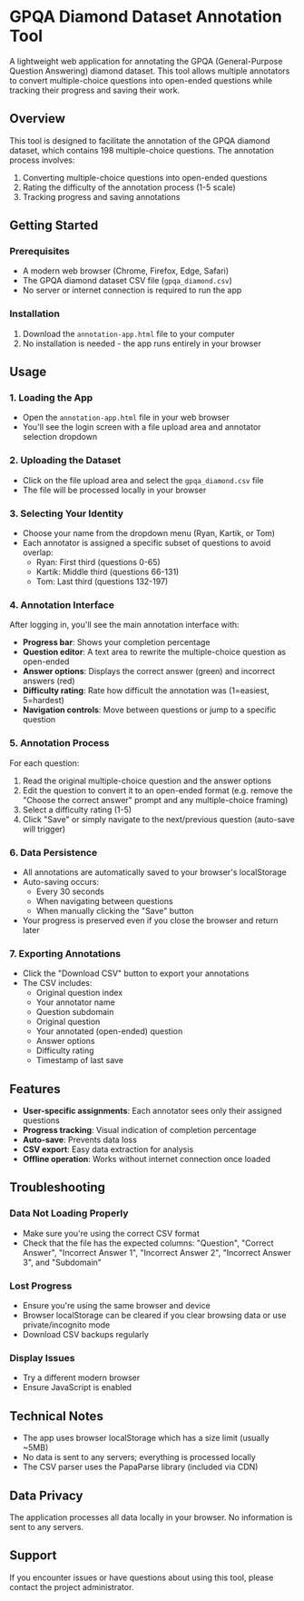 # GPQA Diamond Dataset Annotation Tool

A lightweight web application for annotating the GPQA (General-Purpose Question Answering) diamond dataset. This tool allows multiple annotators to convert multiple-choice questions into open-ended questions while tracking their progress and saving their work.

## Overview

This tool is designed to facilitate the annotation of the GPQA diamond dataset, which contains 198 multiple-choice questions. The annotation process involves:

1. Converting multiple-choice questions into open-ended questions
2. Rating the difficulty of the annotation process (1-5 scale)
3. Tracking progress and saving annotations

## Getting Started

### Prerequisites

- A modern web browser (Chrome, Firefox, Edge, Safari)
- The GPQA diamond dataset CSV file (`gpqa_diamond.csv`)
- No server or internet connection is required to run the app

### Installation

1. Download the `annotation-app.html` file to your computer
2. No installation is needed - the app runs entirely in your browser

## Usage

### 1. Loading the App

- Open the `annotation-app.html` file in your web browser
- You'll see the login screen with a file upload area and annotator selection dropdown

### 2. Uploading the Dataset

- Click on the file upload area and select the `gpqa_diamond.csv` file
- The file will be processed locally in your browser

### 3. Selecting Your Identity

- Choose your name from the dropdown menu (Ryan, Kartik, or Tom)
- Each annotator is assigned a specific subset of questions to avoid overlap:
  - Ryan: First third (questions 0-65)
  - Kartik: Middle third (questions 66-131)
  - Tom: Last third (questions 132-197)

### 4. Annotation Interface

After logging in, you'll see the main annotation interface with:

- **Progress bar**: Shows your completion percentage
- **Question editor**: A text area to rewrite the multiple-choice question as open-ended
- **Answer options**: Displays the correct answer (green) and incorrect answers (red)
- **Difficulty rating**: Rate how difficult the annotation was (1=easiest, 5=hardest)
- **Navigation controls**: Move between questions or jump to a specific question

### 5. Annotation Process

For each question:

1. Read the original multiple-choice question and the answer options
2. Edit the question to convert it to an open-ended format (e.g. remove the "Choose the correct answer" prompt and any multiple-choice framing)
3. Select a difficulty rating (1-5)
4. Click "Save" or simply navigate to the next/previous question (auto-save will trigger)

### 6. Data Persistence

- All annotations are automatically saved to your browser's localStorage
- Auto-saving occurs:
  - Every 30 seconds
  - When navigating between questions
  - When manually clicking the "Save" button
- Your progress is preserved even if you close the browser and return later

### 7. Exporting Annotations

- Click the "Download CSV" button to export your annotations
- The CSV includes:
  - Original question index
  - Your annotator name
  - Question subdomain
  - Original question
  - Your annotated (open-ended) question
  - Answer options
  - Difficulty rating
  - Timestamp of last save

## Features

- **User-specific assignments**: Each annotator sees only their assigned questions
- **Progress tracking**: Visual indication of completion percentage
- **Auto-save**: Prevents data loss
- **CSV export**: Easy data extraction for analysis
- **Offline operation**: Works without internet connection once loaded

## Troubleshooting

### Data Not Loading Properly
- Make sure you're using the correct CSV format
- Check that the file has the expected columns: "Question", "Correct Answer", "Incorrect Answer 1", "Incorrect Answer 2", "Incorrect Answer 3", and "Subdomain"

### Lost Progress
- Ensure you're using the same browser and device
- Browser localStorage can be cleared if you clear browsing data or use private/incognito mode
- Download CSV backups regularly

### Display Issues
- Try a different modern browser
- Ensure JavaScript is enabled

## Technical Notes

- The app uses browser localStorage which has a size limit (usually ~5MB)
- No data is sent to any servers; everything is processed locally
- The CSV parser uses the PapaParse library (included via CDN)

## Data Privacy

The application processes all data locally in your browser. No information is sent to any servers.

## Support

If you encounter issues or have questions about using this tool, please contact the project administrator.
